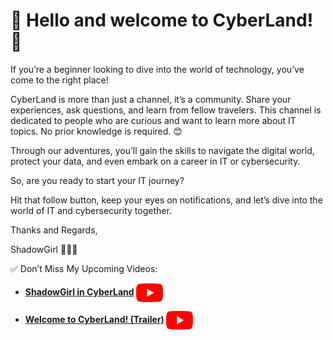 # 👋 Hello and welcome to CyberLand! 🤩

If you’re a beginner looking to dive into the world of technology, you’ve come to the right place!

CyberLand is more than just a channel, it’s a community. Share your experiences, ask questions, and learn from fellow travelers. This channel is dedicated to people who are curious and want to learn more about IT topics. No prior knowledge is required. 😊

Through our adventures, you’ll gain the skills to navigate the digital world, protect your data, and even embark on a career in IT or cybersecurity.

So, are you ready to start your IT journey?

Hit that follow button, keep your eyes on notifications, and let’s dive into the world of IT and cybersecurity together.

Thanks and Regards,

ShadowGirl 🦸‍♀️😉

✅ Don’t Miss My Upcoming Videos:

  <ul>
    <li>
    <strong>
    <a href="https://www.youtube.com/@shadowgirlincyberland/" target="blank">ShadowGirl in CyberLand</a>
    </strong>
    <a href="https://www.youtube.com/@shadowgirlincyberland/" target="blank">
     <img align="center" src="https://github.com/Andra-Diana-Popescu/Andra-Diana-Popescu/blob/main/Images/youtube.png" alt=""height="30"/></a>
   </li>
  </ul>

<ul>
    <li>
    <strong>
    <a href="https://www.youtube.com/@shadowgirlincyberland/" target="blank">Welcome to CyberLand! (Trailer)</a>
    </strong>
    <a href="https://www.youtube.com/watch?v=uvIZcn5Ti6M" target="blank">
     <img align="center" src="https://github.com/Andra-Diana-Popescu/Andra-Diana-Popescu/blob/main/Images/youtube.png" alt=""height="30"/></a>
   </li>
  </ul>
